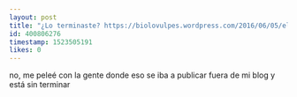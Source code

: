 ```yaml
---
layout: post
title: "¿Lo terminaste? https://biolovulpes.wordpress.com/2016/06/05/el-verdadero-motivo-por-el-que-hay-pocos-cientificos-de-derechas-no-es-discriminacion-sino-biologia/"
id: 400806276
timestamp: 1523505191
likes: 0
---
```


 no, me peleé con la gente donde eso se iba a publicar fuera de mi blog y está sin terminar
